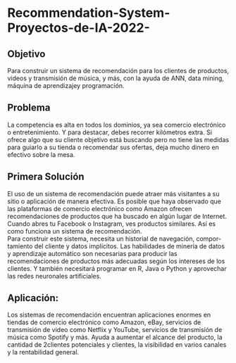 # Recommendation-System-Proyectos-de-IA-2022-

## Objetivo
Para construir un sistema de recomendación para los clientes de productos,
videos y transmisión de música, y más, con la ayuda de ANN, data mining,
máquina de aprendizajey programación.

## Problema
La competencia es alta en todos los dominios, ya sea comercio electrónico o
entretenimiento. Y para destacar, debes recorrer kilómetros extra. Si ofrece
algo que su cliente objetivo está buscando pero no tiene las medidas para
guiarlo a su tienda o recomendar sus ofertas, deja mucho dinero en efectivo
sobre la mesa.

## Primera Solución
El uso de un sistema de recomendación puede atraer más visitantes a su
sitio o aplicación de manera efectiva. Es posible que haya observado que las
plataformas de comercio electrónico como Amazon ofrecen recomendaciones
de productos que ha buscado en algún lugar de Internet. Cuando abres tu
Facebook o Instagram, ves productos similares. Ası́ es como funciona un
sistema de recomendación.  
Para construir este sistema, necesita un historial de navegación, compor-
tamiento del cliente y datos implı́citos. Las habilidades de minerı́a de datos
y aprendizaje automático son necesarias para producir las recomendaciones
de productos más adecuadas según los intereses de los clientes. Y también
necesitará programar en R, Java o Python y aprovechar las redes neuronales
artificiales.

## Aplicación:
Los sistemas de recomendación encuentran aplicaciones enormes en tiendas
de comercio electrónico como Amazon, eBay, servicios de transmisión de
video como Netflix y YouTube, servicios de transmisión de música como
Spotify y más. Ayuda a aumentar el alcance del producto, la cantidad de
2clientes potenciales y clientes, la visibilidad en varios canales y la rentabilidad
general.
